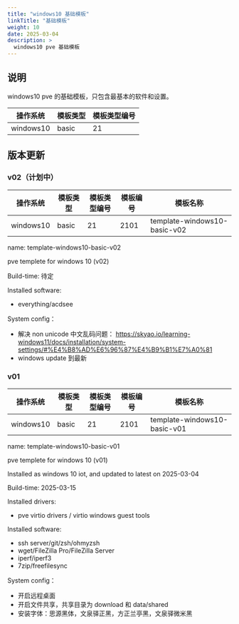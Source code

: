 ```yaml
---
title: "windows10 基础模板"
linkTitle: "基础模板"
weight: 10
date: 2025-03-04
description: >
  windows10 pve 基础模板
---
```


## 说明

windows10 pve 的基础模板，只包含最基本的软件和设置。

| 操作系统 | 模板类型 | 模板类型编号 |  
| -------- | -------- | -------- | 
| windows10 | basic | 21 | 

## 版本更新

### v02（计划中）

| 操作系统 | 模板类型 | 模板类型编号 |  模板编号 | 模板名称 | 
| -------- | -------- | -------- | -------- | -------- | 
| windows10 | basic | 21 | 2101 | template-windows10-basic-v02 | 

name: template-windows10-basic-v02

pve templete for windows 10 (v02)

Build-time: 待定

Installed software:

- everything/acdsee

System config：

- 解决 non unicode 中文乱码问题： https://skyao.io/learning-windows11/docs/installation/system-settings/#%E4%B8%AD%E6%96%87%E4%B9%B1%E7%A0%81
- windows update 到最新

### v01

| 操作系统 | 模板类型 | 模板类型编号 |  模板编号 | 模板名称 | 
| -------- | -------- | -------- | -------- | -------- | 
| windows10 | basic | 21 | 2101 | template-windows10-basic-v01 | 

name: template-windows10-basic-v01

pve templete for windows 10 (v01)

Installed as windows 10 iot, and updated to latest on 2025-03-04

Build-time: 2025-03-15

Installed drivers:

- pve virtio drivers / virtio windows guest tools

Installed software:

- ssh server/git/zsh/ohmyzsh
- wget/FileZilla Pro/FileZilla Server
- iperf/iperf3
- 7zip/freefilesync


System config：

- 开启远程桌面
- 开启文件共享，共享目录为 download 和 data/shared
- 安装字体：思源黑体，文泉驿正黑，方正兰亭黑，文泉驿微米黑




